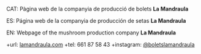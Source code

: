 CAT: Pàgina web de la companyia de producció de bolets **La Mandraula**

ES: Página web de la companyia de producción de setas **La Mandraula**

EN: Webpage of the mushroom production company **La Mandraula**

+url: [lamandraula.com](lamandraula.com)
+tel: 661 87 58 43
+instagram: [@boletslamandraula](instagram.com/boletslamandraula)